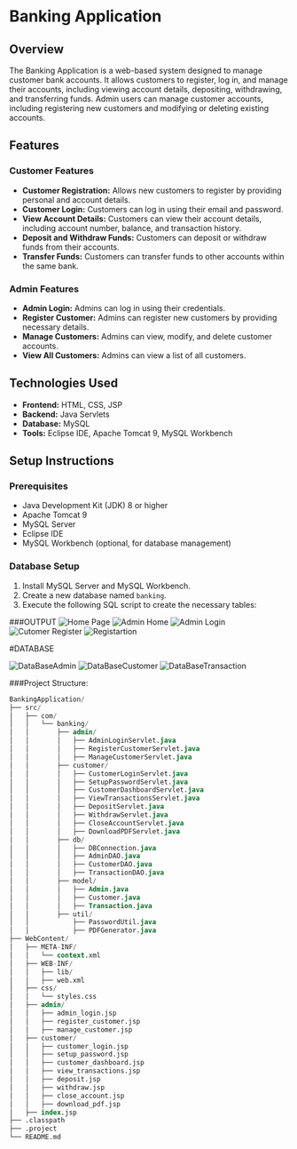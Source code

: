# Banking Application

## Overview

The Banking Application is a web-based system designed to manage customer bank accounts. It allows customers to register, log in, and manage their accounts, including viewing account details, depositing, withdrawing, and transferring funds. Admin users can manage customer accounts, including registering new customers and modifying or deleting existing accounts.

## Features

### Customer Features
- **Customer Registration:** Allows new customers to register by providing personal and account details.
- **Customer Login:** Customers can log in using their email and password.
- **View Account Details:** Customers can view their account details, including account number, balance, and transaction history.
- **Deposit and Withdraw Funds:** Customers can deposit or withdraw funds from their accounts.
- **Transfer Funds:** Customers can transfer funds to other accounts within the same bank.

### Admin Features
- **Admin Login:** Admins can log in using their credentials.
- **Register Customer:** Admins can register new customers by providing necessary details.
- **Manage Customers:** Admins can view, modify, and delete customer accounts.
- **View All Customers:** Admins can view a list of all customers.

## Technologies Used

- **Frontend:** HTML, CSS, JSP
- **Backend:** Java Servlets
- **Database:** MySQL
- **Tools:** Eclipse IDE, Apache Tomcat 9, MySQL Workbench

## Setup Instructions

### Prerequisites
- Java Development Kit (JDK) 8 or higher
- Apache Tomcat 9
- MySQL Server
- Eclipse IDE
- MySQL Workbench (optional, for database management)

### Database Setup
1. Install MySQL Server and MySQL Workbench.
2. Create a new database named `banking`.
3. Execute the following SQL script to create the necessary tables:


###OUTPUT
![Home Page](https://github.com/user-attachments/assets/c0af1ad9-24a7-4692-867b-54149447c78c)
![Admin Home](https://github.com/user-attachments/assets/1df031ba-d7d0-452c-9140-bfdb87246046)
![Admin Login](https://github.com/user-attachments/assets/6e5e1947-c218-4f3f-b203-cab74331eeef)
![Cutomer Register](https://github.com/user-attachments/assets/6a52692f-1caa-4a3b-8bd0-420032587e86)
![Registartion](https://github.com/user-attachments/assets/7fd5e30d-1416-4236-b0a8-7501ab7ebe37)

#DATABASE 

![DataBaseAdmin](https://github.com/user-attachments/assets/1c06c379-d83f-4f85-b83d-83d652510a54)
![DataBaseCustomer](https://github.com/user-attachments/assets/71534310-3e7b-4382-ba72-f9daef6ed74e)
![DataBaseTransaction](https://github.com/user-attachments/assets/a78bf030-bdd4-4943-a593-c692dc36b182)


###Project Structure:

```sql
BankingApplication/
├── src/
│   ├── com/
│   │   └── banking/
│   │       ├── admin/
│   │       │   ├── AdminLoginServlet.java
│   │       │   ├── RegisterCustomerServlet.java
│   │       │   ├── ManageCustomerServlet.java
│   │       ├── customer/
│   │       │   ├── CustomerLoginServlet.java
│   │       │   ├── SetupPasswordServlet.java
│   │       │   ├── CustomerDashboardServlet.java
│   │       │   ├── ViewTransactionsServlet.java
│   │       │   ├── DepositServlet.java
│   │       │   ├── WithdrawServlet.java
│   │       │   ├── CloseAccountServlet.java
│   │       │   ├── DownloadPDFServlet.java
│   │       ├── db/
│   │       │   ├── DBConnection.java
│   │       │   ├── AdminDAO.java
│   │       │   ├── CustomerDAO.java
│   │       │   ├── TransactionDAO.java
│   │       ├── model/
│   │       │   ├── Admin.java
│   │       │   ├── Customer.java
│   │       │   ├── Transaction.java
│   │       ├── util/
│   │           ├── PasswordUtil.java
│   │           ├── PDFGenerator.java
├── WebContent/
│   ├── META-INF/
│   │   └── context.xml
│   ├── WEB-INF/
│   │   ├── lib/
│   │   ├── web.xml
│   ├── css/
│   │   └── styles.css
│   ├── admin/
│   │   ├── admin_login.jsp
│   │   ├── register_customer.jsp
│   │   ├── manage_customer.jsp
│   ├── customer/
│   │   ├── customer_login.jsp
│   │   ├── setup_password.jsp
│   │   ├── customer_dashboard.jsp
│   │   ├── view_transactions.jsp
│   │   ├── deposit.jsp
│   │   ├── withdraw.jsp
│   │   ├── close_account.jsp
│   │   ├── download_pdf.jsp
│   ├── index.jsp
├── .classpath
├── .project
└── README.md
